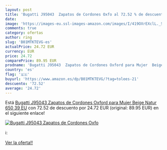 ```yaml
---
layout: post
title: 'Bugatti J95043  Zapatos de Cordones Oxfo al 72.52 % de descuento'
date: 
image: 'https://images-eu.ssl-images-amazon.com/images/I/419OXrEXclL._SL200_.jpg'
comments: true
category: ofertas
author: ring
slug: 'B01MTKTEVG-es'
actualPrice: 24.72 EUR
currency: EUR
price: 24.72
comparePrice: 89.95 EUR
prodname: 'Bugatti J95043  Zapatos de Cordones Oxford para Mujer  Beige  Natur 650   39 EU'
country: 'es'
flag: '🇪🇸'
buyurl: 'https://www.amazon.es/dp/B01MTKTEVG/?tag=tolees-21'
descuento: '72.52'
average: '24.72'
---
```


Está [Bugatti J95043  Zapatos de Cordones Oxford para Mujer  Beige  Natur 650   39 EU](https://www.amazon.es/dp/B01MTKTEVG/?tag=tolees-21) con 72.52 de descuento por 24.72 EUR (original: 89.95 EUR) en el siguiente enlace!

[![Bugatti J95043  Zapatos de Cordones Oxfo](https://images-eu.ssl-images-amazon.com/images/I/419OXrEXclL._SL200_.jpg)](https://www.amazon.es/dp/B01MTKTEVG/?tag=tolees-21)

ℹ️:


[Ver la oferta!!](https://www.amazon.es/dp/B01MTKTEVG/?tag=tolees-21)
